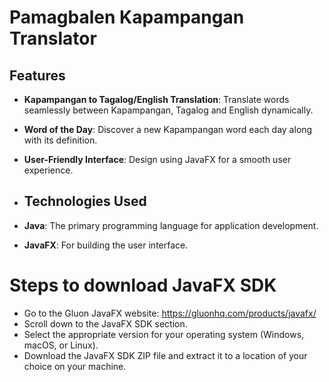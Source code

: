 # Pamagbalen Kapampangan Translator

## Features

- **Kapampangan to Tagalog/English Translation**: Translate words seamlessly between Kapampangan, Tagalog and English dynamically.
- **Word of the Day**: Discover a new Kapampangan word each day along with its definition.
- **User-Friendly Interface**: Design using JavaFX for a smooth user experience.

- ## Technologies Used

- **Java**: The primary programming language for application development.
- **JavaFX**: For building the user interface.
  
# Steps to download JavaFX SDK

- Go to the Gluon JavaFX website: https://gluonhq.com/products/javafx/
- Scroll down to the JavaFX SDK section.
- Select the appropriate version for your operating system (Windows, macOS, or Linux).
- Download the JavaFX SDK ZIP file and extract it to a location of your choice on your machine.

